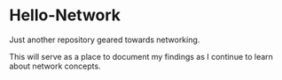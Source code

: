 # Hello-Network

Just another repository geared towards networking.

This will serve as a place to document my findings as I continue to learn about network concepts.


